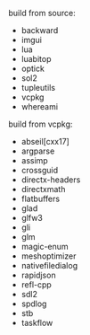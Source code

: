 build from source:

* backward
* imgui
* lua
* luabitop
* optick
* sol2
* tupleutils
* vcpkg
* whereami

build from vcpkg:

* abseil[cxx17]
* argparse
* assimp
* crossguid
* directx-headers
* directxmath
* flatbuffers
* glad
* glfw3
* gli
* glm
* magic-enum
* meshoptimizer
* nativefiledialog
* rapidjson
* refl-cpp
* sdl2
* spdlog
* stb
* taskflow